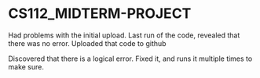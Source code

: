 # CS112_MIDTERM-PROJECT

Had problems with the initial upload.
Last run of the code, revealed that there was no error.
Uploaded that code to github 

Discovered that there is a logical error.
Fixed it, and runs it multiple times to make sure. 
